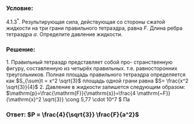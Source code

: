 ###  Условие: 

$4.1.3^*.$ Результирующая сила, действующая со стороны сжатой жидкости на три грани правильного тетраэдра, равна $F$. Длина ребра тетраэдра $a$. Определите давление жидкости. 

###  Решение: 

1\. Правильный тетраэдр представляет собой про- странственную фигуру, составленную из четырёх правильных. т.е. равносторонних треугольников. Полная площадь правильного тетраэдра определяется как $S_{\sum}t = x^2 \sqrt{3}$ площадь одной грани равна $S= \frac{x^2 \sqrt{3}}{4}$ 2\. Давление в жидкости запишется следующим образом: $\mathrm{p}=\frac{\mathrm{F}}{\mathrm{s}}=\frac{4 \mathrm{~F}}{\mathrm{x}^2 \sqrt{3}} \cong 5,77 \cdot 10^7 $ Па

###  Ответ: $P = \frac{4}{\sqrt{3}} \frac{F}{a^2}$ 

### 
